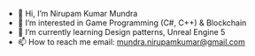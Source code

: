 - 👋 Hi, I’m Nirupam Kumar Mundra
- 👀 I’m interested in Game Programming (C#, C++) & Blockchain
- 🌱 I’m currently learning Design patterns, Unreal Engine 5
- 📫 How to reach me email: mundra.nirupamkumar@gmail.com

<!---
nirupamkumar/nirupamkumar is a ✨ special ✨ repository because its `README.md` (this file) appears on your GitHub profile.
You can click the Preview link to take a look at your changes.
--->

